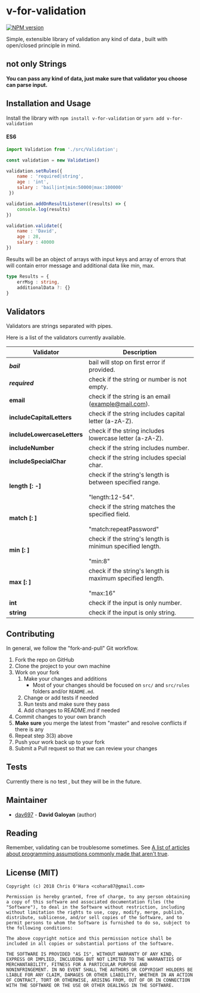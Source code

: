 # v-for-validation

[![NPM version][npm-image]][npm-url]

Simple, extensible library of validation any kind of data , built with open/closed principle in mind.

## not only Strings 

**You can pass any kind of data, just make sure that validator you choose can parse input.**

## Installation and Usage


Install the library with `npm install v-for-validation` or `yarn add v-for-validation`

#### ES6

```javascript
import Validation from './src/Validation';

const validation = new Validation()

validation.setRules({
    name : 'required|string',
    age : 'int',
    salary : 'bail|int|min:50000|max:100000' 
 })

validation.addOnResultListener((results) => {
    console.log(results)
})

validation.validate({
    name : 'David',
    age : 28,
    salary : 40000
})
```
Results will be an object of arrays with input keys and array of errors
that will contain error message and additional data like min, max.

```typescript
type Results = {
    errMsg : string,
    additionalData ?: {}    
}
```

## Validators

Validators are strings separated with pipes.

Here is a list of the validators currently available.

Validator                               | Description
--------------------------------------- | --------------------------------------
***bail***                              | bail will stop on first error if provided.
***required***                          | check if the string or number is not empty.
**email**                               | check if the string is an email (example@mail.com).
**includeCapitalLetters**               | check if the string includes capital letter (a-zA-Z).
**includeLowercaseLetters**             | check if the string includes lowercase letter (a-zA-Z).
**includeNumber**                       | check if the string includes number.
**includeSpecialChar**                  | check if the string includes special char.
**length [: <number>-<number>]**        | check if the string's length is between specified range.<br/><br/> "length:12-54".
**match [: <str>]**                     | check if the string matches the specified field.<br/><br/> "match:repeatPassword"
**min [: <number>]**                    | check if the string's length is minimun specified length. <br/><br/> "min:8"
**max [: <number>]**                    | check if the string's length is maximum specified length. <br/><br/> "max:16"
**int**                                 | check if the input is only number.
**string**                              | check if the input is only string.

## Contributing

In general, we follow the "fork-and-pull" Git workflow.

1. Fork the repo on GitHub
2. Clone the project to your own machine
3. Work on your fork
    1. Make your changes and additions
        - Most of your changes should be focused on `src/` and `src/rules` folders and/or `README.md`. 
    2. Change or add tests if needed
    3. Run tests and make sure they pass
    4. Add changes to README.md if needed
4. Commit changes to your own branch
5. **Make sure** you merge the latest from "master" and resolve conflicts if there is any
6. Repeat step 3(3) above
7. Push your work back up to your fork
8. Submit a Pull request so that we can review your changes

## Tests

Currently there is no test , but they will be in the future. 

## Maintainer

- [dav697](https://github.com/dav697) - **David Galoyan** (author)

## Reading

Remember, validating can be troublesome sometimes. See [A list of articles about programming assumptions commonly made that aren't true](https://github.com/jameslk/awesome-falsehoods).

## License (MIT)

```
Copyright (c) 2018 Chris O'Hara <cohara87@gmail.com>

Permission is hereby granted, free of charge, to any person obtaining
a copy of this software and associated documentation files (the
"Software"), to deal in the Software without restriction, including
without limitation the rights to use, copy, modify, merge, publish,
distribute, sublicense, and/or sell copies of the Software, and to
permit persons to whom the Software is furnished to do so, subject to
the following conditions:

The above copyright notice and this permission notice shall be
included in all copies or substantial portions of the Software.

THE SOFTWARE IS PROVIDED "AS IS", WITHOUT WARRANTY OF ANY KIND,
EXPRESS OR IMPLIED, INCLUDING BUT NOT LIMITED TO THE WARRANTIES OF
MERCHANTABILITY, FITNESS FOR A PARTICULAR PURPOSE AND
NONINFRINGEMENT. IN NO EVENT SHALL THE AUTHORS OR COPYRIGHT HOLDERS BE
LIABLE FOR ANY CLAIM, DAMAGES OR OTHER LIABILITY, WHETHER IN AN ACTION
OF CONTRACT, TORT OR OTHERWISE, ARISING FROM, OUT OF OR IN CONNECTION
WITH THE SOFTWARE OR THE USE OR OTHER DEALINGS IN THE SOFTWARE.
```

[npm-url]: https://npmjs.org/package/validator
[npm-image]: http://img.shields.io/npm/v/validator.svg


